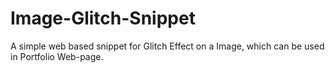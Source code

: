 # Image-Glitch-Snippet
A simple web based snippet for Glitch Effect on a Image, which can be used in Portfolio Web-page.
